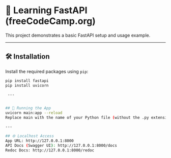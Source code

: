 # 📘 Learning FastAPI (freeCodeCamp.org)

This project demonstrates a basic FastAPI setup and usage example.

---

## 🛠️ Installation

Install the required packages using `pip`:

```bash
pip install fastapi
pip install uvicorn

 ---


## 🚀 Running the App
uvicorn main:app --reload
Replace main with the name of your Python file (without the .py extension) if different.

---

## 🌐 Localhost Access
App URL: http://127.0.0.1:8000
API Docs (Swagger UI): http://127.0.0.1:8000/docs
Redoc Docs: http://127.0.0.1:8000/redoc
